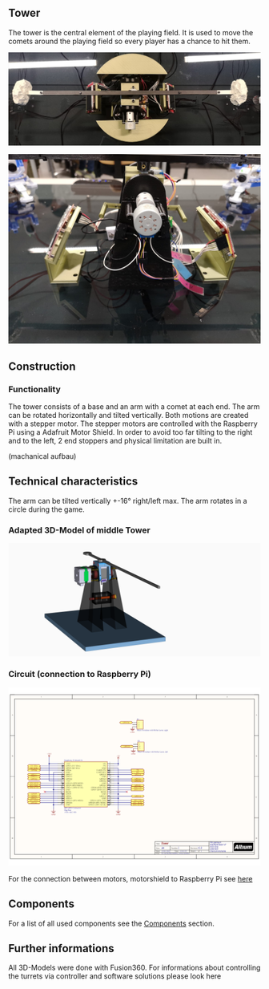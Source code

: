 
## Tower

The tower is the central element of the playing field. It is used to move the comets around the playing field so every player has a chance to hit them.

![View from the top](assets/tower2.jpeg)

![View from the side](assets/tower1.jpeg)

## Construction

### Functionality

The tower consists of a base and an arm with a comet at each end. The arm can be rotated horizontally and tilted vertically. Both motions are created with a stepper motor. The stepper motors are controlled with the Raspberry Pi using a Adafruit Motor Shield. In order to avoid too far tilting to the right and to the left, 2 end stoppers and physical limitation are built in.

(machanical aufbau)
## Technical characteristics

The arm can be tilted vertically +-16° right/left max.
The arm rotates in a circle during the game.

### Adapted 3D-Model of middle Tower

![Middle Tower](3D_models/TumV01.png)

### Circuit (connection to Raspberry Pi)

![Middle Tower circuit](circuit/middle_tower1.png)

For the connection between motors, motorshield to Raspberry Pi see [here](https://learn.adafruit.com/adafruit-dc-and-stepper-motor-hat-for-raspberry-pi/stacking-hats)


## Components

For a list of all used components see the [Components](Components.md) section.

## Further informations

All 3D-Models were done with Fusion360.
For informations about controlling the turrets via controller and software solutions please look here

